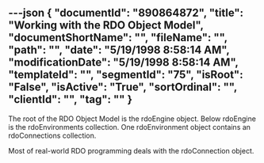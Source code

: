 ---json
{
  "documentId": "890864872",
  "title": "Working with the RDO Object Model",
  "documentShortName": "",
  "fileName": "",
  "path": "",
  "date": "5/19/1998 8:58:14 AM",
  "modificationDate": "5/19/1998 8:58:14 AM",
  "templateId": "",
  "segmentId": "75",
  "isRoot": "False",
  "isActive": "True",
  "sortOrdinal": "",
  "clientId": "",
  "tag": ""
}
---

The root of the RDO Object Model is the rdoEngine object. Below rdoEngine is the rdoEnvironments collection. One rdoEnvironment object contains an rdoConnections collection.

Most of real-world RDO programming deals with the rdoConnection object.
